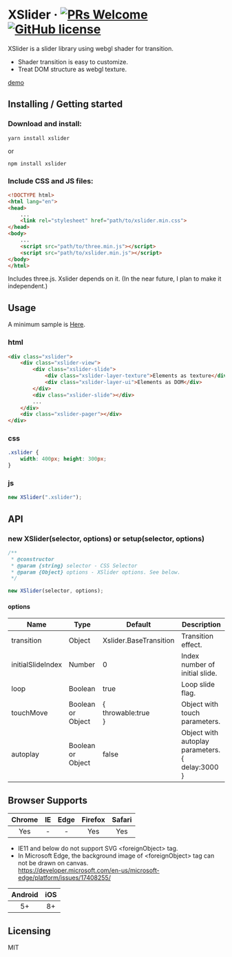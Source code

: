 # XSlider &middot; [![PRs Welcome](https://img.shields.io/badge/PRs-welcome-brightgreen.svg?style=flat-square)](http://makeapullrequest.com) [![GitHub license](https://img.shields.io/badge/license-MIT-blue.svg?style=flat-square)](https://github.com/your/your-project/blob/master/LICENSE)

XSlider is a slider library using webgl shader for transition.

- Shader transition is easy to customize.
- Treat DOM structure as webgl texture.

[demo](https://112ka.github.io/xslider/demo/)

## Installing / Getting started

### Download and install:
```shell
yarn install xslider
```
or
```shell
npm install xslider
```

### Include CSS and JS files:
```html
<!DOCTYPE html>
<html lang="en">
<head>
    ...
    <link rel="stylesheet" href="path/to/xslider.min.css">
</head>
<body>
    ...
    <script src="path/to/three.min.js"></script>
    <script src="path/to/xslider.min.js"></script>
</body>
</html>
```
Includes three.js. Xslider depends on it.
(In the near future, I plan to make it independent.)

## Usage
A minimum sample is [Here](https://112ka.github.io/xslider/samples/base/).

### html
```html
<div class="xslider">
    <div class="xslider-view">
        <div class="xslider-slide">
            <div class="xslider-layer-texture">Elements as texture</div>
            <div class="xslider-layer-ui">Elements as DOM</div>
        </div>
        <div class="xslider-slide"></div>
        ...
    </div>
    <div class="xslider-pager"></div>
</div>
```

### css
```css
.xslider {
    width: 400px; height: 300px;
}
```

### js
```js
new XSlider(".xslider");
```


## API
### new XSlider(selector, options) or setup(selector, options)

```js
/**
 * @constructor
 * @param {string} selector - CSS Selector
 * @param {Object} options - XSlider options. See below.
 */

new XSlider(selector, options);
```

#### options
| Name | Type | Default | Description |
| - | - | - | - |
| transition | Object | Xslider.BaseTransition | Transition effect. |
| initialSlideIndex | Number | 0 | Index number of initial slide. |
| loop | Boolean | true | Loop slide flag. |
| touchMove | Boolean or Object | { <br>    throwable:true <br>} | Object with touch parameters.  |
| autoplay | Boolean or Object | false | Object with autoplay parameters.<br> { <br>delay:3000 <br> } |

## Browser Supports
| Chrome | IE | Edge | Firefox | Safari |
| :-: | :-: | :-: | :-: | :-: |
| Yes | - | - | Yes | Yes |
- IE11 and below do not support SVG &lt;foreignObject&gt; tag.
- In Microsoft Edge, the background image of &lt;foreignObject&gt; tag can not be drawn on canvas.<br>https://developer.microsoft.com/en-us/microsoft-edge/platform/issues/17408255/

| Android | iOS |
| :-: | :-: |
| 5+ | 8+ |

<!--
### Prerequisites
What is needed to set up the dev environment. For instance, global dependencies or any other tools. include download links.

### Setting up Dev

Here's a brief intro about what a developer must do in order to start developing
the project further:

```shell
git clone https://github.com/your/your-project.git
cd your-project/
packagemanager install
```

And state what happens step-by-step. If there is any virtual environment, local server or database feeder needed, explain here.

### Building

If your project needs some additional steps for the developer to build the
project after some code changes, state them here. for example:

```shell
./configure
make
make install
```

Here again you should state what actually happens when the code above gets
executed.

### Deploying / Publishing
give instructions on how to build and release a new version
In case there's some step you have to take that publishes this project to a
server, this is the right time to state it.

```shell
packagemanager deploy your-project -s server.com -u username -p password
```

And again you'd need to tell what the previous code actually does.

## Versioning

We can maybe use [SemVer](http://semver.org/) for versioning. For the versions available, see the [link to tags on this repository](/tags).


## Configuration

Here you should write what are all of the configurations a user can enter when
using the project.

## Tests

Describe and show how to run the tests with code examples.
Explain what these tests test and why.

```shell
Give an example
```

## Style guide

Explain your code style and show how to check it.

## Api Reference

If the api is external, link to api documentation. If not describe your api including authentication methods as well as explaining all the endpoints with their required parameters.


## Database

Explaining what database (and version) has been used. Provide download links.
Documents your database design and schemas, relations etc... 
-->

## Licensing

MIT